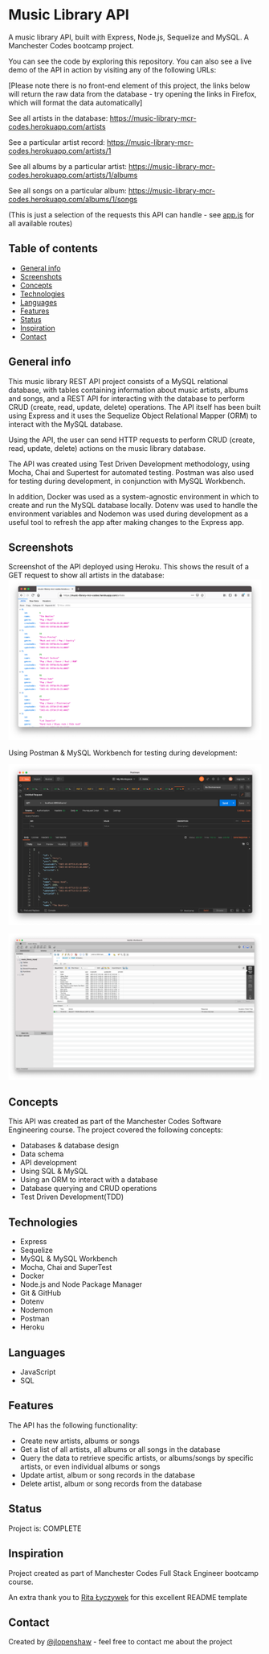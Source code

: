 # Music Library API

A music library API, built with Express, Node.js, Sequelize and MySQL. A Manchester Codes bootcamp project.

You can see the code by exploring this repository. You can also see a live demo of the API in action by visiting any of the following URLs:

[Please note there is no front-end element of this project, the links below will return the raw data from the database - try opening the links in Firefox, which will format the data automatically]

See all artists in the database: https://music-library-mcr-codes.herokuapp.com/artists

See a particular artist record: https://music-library-mcr-codes.herokuapp.com/artists/1

See all albums by a particular artist: https://music-library-mcr-codes.herokuapp.com/artists/1/albums

See all songs on a particular album: https://music-library-mcr-codes.herokuapp.com/albums/1/songs

(This is just a selection of the requests this API can handle - see [app.js](https://github.com/jlopenshaw41/music-library-api/blob/main/src/app.js) for all available routes)
## Table of contents

- [General info](#general-info)
- [Screenshots](#screenshots)
- [Concepts](#concepts)
- [Technologies](#technologies)
- [Languages](#languages)
- [Features](#features)
- [Status](#status)
- [Inspiration](#inspiration)
- [Contact](#contact)

## General info

This music library REST API project consists of a MySQL relational database, with tables containing information about music artists, albums and songs, and a REST API for interacting with the database to perform CRUD (create, read, update, delete) operations. The API itself has been built using Express and it uses the Sequelize Object Relational Mapper (ORM) to interact with the MySQL database.

Using the API, the user can send HTTP requests to perform CRUD (create, read, update, delete) actions on the music library database.

The API was created using Test Driven Development methodology, using Mocha, Chai and Supertest for automated testing. Postman was also used for testing during development, in conjunction with MySQL Workbench.

In addition, Docker was used as a system-agnostic environment in which to create and run the MySQL database locally. Dotenv was used to handle the environment variables and Nodemon was used during development as a useful tool to refresh the app after making changes to the Express app.

## Screenshots

Screenshot of the API deployed using Heroku. This shows the result of a GET request to show all artists in the database:
![Screenshot of API deployed on Heroku](images/app-deployed-using-heroku.png)

Using Postman & MySQL Workbench for testing during development:

![Postman screenshot](images/postman-screenshot.png)

![MySQL Workbench screenshot](images/mysql-workbench-screenshot.png)

## Concepts

This API was created as part of the Manchester Codes Software Engineering course. The project covered the following concepts:

- Databases & database design
- Data schema
- API development
- Using SQL & MySQL
- Using an ORM to interact with a database
- Database querying and CRUD operations
- Test Driven Development(TDD)

## Technologies

- Express
- Sequelize
- MySQL & MySQL Workbench
- Mocha, Chai and SuperTest
- Docker
- Node.js and Node Package Manager
- Git & GitHub
- Dotenv
- Nodemon
- Postman
- Heroku

## Languages

- JavaScript
- SQL

## Features

The API has the following functionality:

- Create new artists, albums or songs
- Get a list of all artists, all albums or all songs in the database
- Query the data to retrieve specific artists, or albums/songs by specific artists, or even individual albums or songs
- Update artist, album or song records in the database
- Delete artist, album or song records from the database

## Status

Project is: COMPLETE

## Inspiration

Project created as part of Manchester Codes Full Stack Engineer bootcamp course.

An extra thank you to [Rita Łyczywek](https://www.flynerd.pl/) for this excellent README template

## Contact

Created by [@jlopenshaw](https://twitter.com/Jlopenshaw) - feel free to contact me about the project
